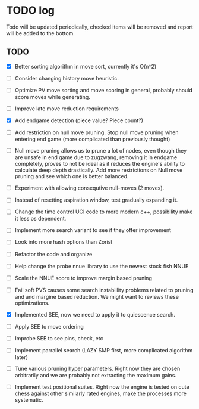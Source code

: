 # TODO log

Todo will be updated periodically, checked items will be removed and report will be added to the bottom.
## TODO
- [x] Better sorting algorithm in move sort, currently it's O(n^2)
- [ ] Consider changing history move heuristic.
- [ ] Optimize PV move sorting and move scoring in general, probably should score moves while generating. 
- [ ] Improve late move reduction requirements
- [x] Add endgame detection (piece value? Piece count?)
- [ ] Add restriction on null move pruning. Stop null move pruning when entering end game (more complicated than previously thought)
- [ ] Null move pruning allows us to prune a lot of nodes, even though they are unsafe in end game due to zugzwang, removing it in endgame completely, proves to not be ideal as it reduces the engine's ability to calculate deep depth drastically. Add more restrictions on Null move pruning and see which one is better balanced. 
- [ ] Experiment with allowing consequtive null-moves (2 moves).
- [ ] Instead of resetting aspiration window, test gradually expanding it. 
- [ ] Change the time control UCI code to more modern c++, possibility make it less os dependent.
- [ ] Implement more search variant to see if they offer improvement
- [ ] Look into more hash options than Zorist
- [ ] Refactor the code and organize
- [ ] Help change the probe nnue library to use the newest stock fish NNUE
- [ ] Scale the NNUE score to improve margin based pruning
- [ ] Fail soft PVS causes some search instablility problems related to pruning and and margine based reduction. We might want to reviews these optimizations.  
- [x] Implemented SEE, now we need to apply it to quiescence search.
- [ ] Apply SEE to move ordering
- [ ] Improbe SEE to see pins, check, etc
- [ ] Implement parrallel search (LAZY SMP first, more complicated algorithm later)
- [ ] Tune various pruning hyper parameters. Right now they are chosen arbitrarily and we are probably not extracting the maximum gains.
- [ ] Implement test positional suites. Right now the engine is tested on cute chess against other similarly rated engines, make the processes more systematic. 

